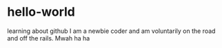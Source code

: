 # hello-world
learning about github
I am a newbie coder and am voluntarily on the road and off the rails. Mwah ha ha
